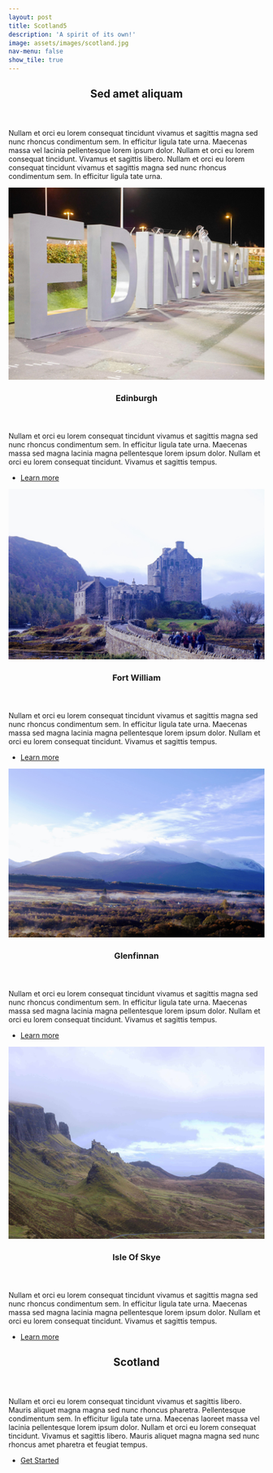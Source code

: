 ```yaml
---
layout: post
title: Scotland5
description: 'A spirit of its own!'
image: assets/images/scotland.jpg
nav-menu: false
show_tile: true
---
```


<!-- Main -->
<div id="main">

<!-- One -->
<section id="one">
	<div class="inner">
		<header class="major">
			<h2>Sed amet aliquam</h2>
		</header>
		<p>Nullam et orci eu lorem consequat tincidunt vivamus et sagittis magna sed nunc rhoncus condimentum sem. In efficitur ligula tate urna. Maecenas massa vel lacinia pellentesque lorem ipsum dolor. Nullam et orci eu lorem consequat tincidunt. Vivamus et sagittis libero. Nullam et orci eu lorem consequat tincidunt vivamus et sagittis magna sed nunc rhoncus condimentum sem. In efficitur ligula tate urna.</p>
	</div>
</section>

<!-- Two -->
<section id="two" class="spotlights">
	<section>
		<a href="scotland.html" class="image">
			<img src="assets/images/edinburgh.JPG" alt="" data-position="center center" />
		</a>
		<div class="content">
			<div class="inner">
				<header class="major">
					<h3>Edinburgh</h3>
				</header>
				<p>Nullam et orci eu lorem consequat tincidunt vivamus et sagittis magna sed nunc rhoncus condimentum sem. In efficitur ligula tate urna. Maecenas massa sed magna lacinia magna pellentesque lorem ipsum dolor. Nullam et orci eu lorem consequat tincidunt. Vivamus et sagittis tempus.</p>
				<ul class="actions">
					<li><a href="scotland.html" class="button">Learn more</a></li>
				</ul>
			</div>
		</div>
	</section>
	<section>
		<a href="scotland.html" class="image">
			<img src="assets/images/fortwilliam.JPG" alt="" data-position="top center" />
		</a>
		<div class="content">
			<div class="inner">
				<header class="major">
					<h3>Fort William</h3>
				</header>
				<p>Nullam et orci eu lorem consequat tincidunt vivamus et sagittis magna sed nunc rhoncus condimentum sem. In efficitur ligula tate urna. Maecenas massa sed magna lacinia magna pellentesque lorem ipsum dolor. Nullam et orci eu lorem consequat tincidunt. Vivamus et sagittis tempus.</p>
				<ul class="actions">
					<li><a href="scotland.html" class="button">Learn more</a></li>
				</ul>
			</div>
		</div>
	</section>
	<section>
		<a href="scotland.html" class="image">
			<img src="assets/images/glenfinnan.JPG" alt="" data-position="25% 25%" />
		</a>
		<div class="content">
			<div class="inner">
				<header class="major">
					<h3>Glenfinnan</h3>
				</header>
				<p>Nullam et orci eu lorem consequat tincidunt vivamus et sagittis magna sed nunc rhoncus condimentum sem. In efficitur ligula tate urna. Maecenas massa sed magna lacinia magna pellentesque lorem ipsum dolor. Nullam et orci eu lorem consequat tincidunt. Vivamus et sagittis tempus.</p>
				<ul class="actions">
					<li><a href="scotland.html" class="button">Learn more</a></li>
				</ul>
			</div>
		</div>
	</section>
  <section>
    <a href="scotland.html" class="image">
      <img src="assets/images/scotland.jpg" alt="" data-position="top center" />
    </a>
    <div class="content">
      <div class="inner">
        <header class="major">
          <h3>Isle Of Skye</h3>
        </header>
        <p>Nullam et orci eu lorem consequat tincidunt vivamus et sagittis magna sed nunc rhoncus condimentum sem. In efficitur ligula tate urna. Maecenas massa sed magna lacinia magna pellentesque lorem ipsum dolor. Nullam et orci eu lorem consequat tincidunt. Vivamus et sagittis tempus.</p>
        <ul class="actions">
          <li><a href="scotland.html" class="button">Learn more</a></li>
        </ul>
      </div>
    </div>
  </section>
</section>

<!-- Three -->
<section id="three">
	<div class="inner">
		<header class="major">
			<h2>Scotland</h2>
		</header>
		<p>Nullam et orci eu lorem consequat tincidunt vivamus et sagittis libero. Mauris aliquet magna magna sed nunc rhoncus pharetra. Pellentesque condimentum sem. In efficitur ligula tate urna. Maecenas laoreet massa vel lacinia pellentesque lorem ipsum dolor. Nullam et orci eu lorem consequat tincidunt. Vivamus et sagittis libero. Mauris aliquet magna magna sed nunc rhoncus amet pharetra et feugiat tempus.</p>
		<ul class="actions">
			<li><a href="scotland.html" class="button next">Get Started</a></li>
		</ul>
	</div>
</section>

</div>
